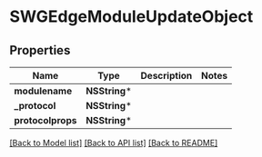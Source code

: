 # SWGEdgeModuleUpdateObject

## Properties
Name | Type | Description | Notes
------------ | ------------- | ------------- | -------------
**modulename** | **NSString*** |  | 
**_protocol** | **NSString*** |  | 
**protocolprops** | **NSString*** |  | 

[[Back to Model list]](../README.md#documentation-for-models) [[Back to API list]](../README.md#documentation-for-api-endpoints) [[Back to README]](../README.md)


